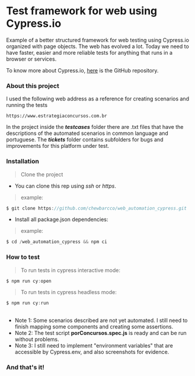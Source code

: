 # Test framework for web using Cypress.io

Example of a better structured framework for web testing using Cypress.io organized with page objects. The web has evolved a lot. Today we need to have faster, easier and more reliable tests for anything that runs in a browser or services.

To know more about Cypress.io, [here](https://github.com/cypress-io/cypress) is the GitHub repository.

### About this project

I used the following web address as a reference for creating scenarios and running the tests
```console
https://www.estrategiaconcursos.com.br
```

In the project inside the ***testcases*** folder there are .txt files that have the descriptions of the automated scenarios in common language and portuguese.
The ***tickets*** folder contains subfolders for bugs and improvements for this platform under test.

 ### Installation

> Clone the project

- You can clone this rep using _ssh_ or _https_.

> example:

```js
$ git clone https://github.com/chewbarcco/web_automation_cypress.git
```

- Install all package.json dependencies:

> example:

```js
$ cd /web_automation_cypress && npm ci
```

### How to test

> To run tests in cypress interactive mode:

```js
$ npm run cy:open
```

> To run tests in cypress headless mode:

```js
$ npm run cy:run
```

##
- Note 1: Some scenarios described are not yet automated. I still need to finish mapping some components and creating some assertions.
- Note 2: The test script **porConcursos.spec.js** is ready and can be run without problems.
- Note 3: I still need to implement "environment variables" that are accessible by Cypress.env, and also screenshots for evidence.


### And that's it!
